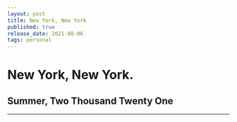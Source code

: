 ```yaml
---
layout: post
title: New York, New York
published: true
release_date: 2021-08-06
tags: personal 
---
```


# New York, New York. 
## Summer, Two Thousand Twenty One
---